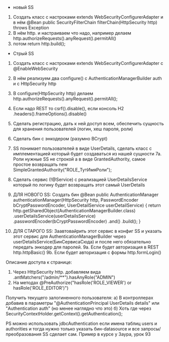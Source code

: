 * новый SS
1. Создать класс с настроками extends WebSecurityConfigurerAdapter и в нём @Bean public SecurityFilterChain filterChain(HttpSecurity http) throws Exception
2. В нём http. и настраиваем что надо, например делаем http.authorizeRequests().anyRequest().permitAll() 
3. потом return http.build();
* Стрый SS
1. Создать класс с настроками extends WebSecurityConfigurerAdapter с @EnableWebSecurity
2. В нём реализуем два configure() c AuthenticationManagerBuilder auth и с HttpSecurity http
3. В configure(HttpSecurity http) делаем http.authorizeRequests().anyRequest().permitAll();  


4. Если надо REST то csrf().disable(), если консоль H2 .headers().frameOptions().disable()  
5. Сделать регистрацию, дать к ней доступ всем, обеспечить сущность для хранения пользователей (логин, хеш пароля, роли)
6. Сделать бин с энкодером (разумно BCrypt)
7. SS понимает пользователей в виде UserDetails, сделать класс с имплементацией который будет создаваться из нашей сущности
7а. Роли нужные SS не строкой а в виде GrantedAuthority, самое простое возвращать new SimpleGrantedAuthority("ROLE_ТутИмяРоли");
8. Сделать сервис (!@Service) с реализацией UserDetailsService который по логину будет возвращать этот самый UserDetails
9. ДЛЯ НОВОГО SS: Создать бин @Bean public AuthenticationManager authenticationManager(HttpSecurity http, PasswordEncoder bCryptPasswordEncoder, UserDetailService userDetailService) {
   return http.getSharedObject(AuthenticationManagerBuilder.class)
   .userDetailsService(userDetailsService)
   .passwordEncoder(bCryptPasswordEncoder)
   .and()
   .build();
   } 
10. ДЛЯ СТАРОГО SS: Заавтовайрить этот сервис в конфиг SS и указать этот сервис для AuthenticationManagerBuilder через userDetailsService(БинСервисаСюда) и после него обязательно передать энкодер для паролей.
9a. Если будет авторизация в REST http.httpBasic()
9b. Если будет авторизация с формы http.formLogin()

Описание доступа к странице:
1) Через HttpSecurity http. добавляем вида .antMatchers("/admin/**").hasAnyRole("ADMIN")
2) На методах @PreAuthorize("hasRole('ROLE_VIEWER') or hasRole('ROLE_EDITOR')")

Получить текущего залогиненного пользователя:
а) В контроллерах добавив в параметры "@AuthenticationPrincipal UserDetails details" или "Authentication auth" (но менее наглядно что это)
б) Хоть где через SecurityContextHolder.getContext().getAuthentication();

PS можно использовать jdbcAuthentication если имена таблиц users и authorities и тогда нужно только указать бин-datasource и все запросы/преобразования SS сделает сам. Пример в курсе у Заура, урок 93
